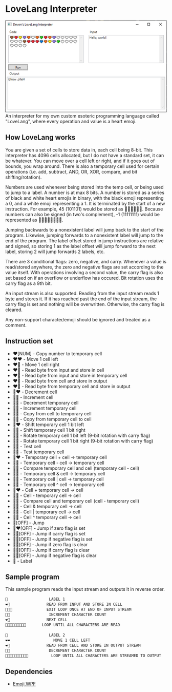# LoveLang Interpreter
![LoveLang Interpreter](LoveLang.png)
An interpreter for my own custom esoteric programming language called "LoveLang", where every operation and value is a heart emoji.

## How LoveLang works
You are given a set of cells to store data in, each cell being 8-bit. This interpreter has 4096 cells allocated, but I do not have a standard set, it can be whatever. You can move over a cell left or right, and if it goes out of bounds, you wrap around. There is also a temporary cell used for certain operations (i.e. add, subtract, AND, OR, XOR, compare, and bit shifting/rotation).

Numbers are used whenever being stored into the temp cell, or being used to jump to a label. A number is at max 8 bits. A number is stored as a series of black and white heart emojis in binary, with the black emoji representing a 0, and a white emoji representing a 1. It is terminated by the start of a new instruction. For example, 45 (101101) would be stored as 🤍🖤🤍🤍🖤🤍. Because numbers can also be signed (in two's complement), -1 (11111111) would be represented as 🤍🤍🤍🤍🤍🤍🤍🤍.

Jumping backwards to a nonexistent label will jump back to the start of the program. Likewise, jumping forwards to a nonexistent label will jump to the end of the program. The label offset stored in jump instructions are relative and signed, so storing 1 as the label offset will jump forward to the next label, storing 2 will jump forwards 2 labels, etc.

There are 3 conditional flags: zero, negative, and carry. Whenever a value is read/stored anywhere, the zero and negative flags are set according to the value itself. With operations involving a second value, the carry flag is also set based on if an overflow or underflow has occured. Bit rotation uses the carry flag as a 9th bit.

An input stream is also supported. Reading from the input stream reads 1 byte and stores it. If it has reached past the end of the input stream, the carry flag is set and nothing will be overwritten. Otherwise, the carry flag is cleared.

Any non-support character/emoji should be ignored and treated as a comment.

## Instruction set
* ❤️[NUM] - Copy number to temporary cell
* ❤️❤️ - Move 1 cell left
* ❤️🧡 - Move 1 cell right
* ❤️💛 - Read byte from input and store in cell
* ❤️💚 - Read byte from input and store in temporary cell
* ❤️💙 - Read byte from cell and store in output
* ❤️💜 - Read byte from temporary cell and store in output
* 🧡❤️ - Decrement cell
* 🧡🧡 - Increment cell
* 🧡💛 - Decrement temporary cell
* 🧡💚 - Increment temporary cell
* 🧡💙 - Copy from cell to temporary cell
* 🧡💜 - Copy from temporary cell to cell
* 💛❤️ - Shift temporary cell 1 bit left
* 💛🧡 - Shift temporary cell 1 bit right
* 💛💛 - Rotate temporary cell 1 bit left (9-bit rotation with carry flag)
* 💛💚 - Rotate temporary cell 1 bit right (9-bit rotation with carry flag)
* 💛💙 - Test cell
* 💛💜 - Test temporary cell
* 💚❤️ - Temporary cell + cell -> temporary cell
* 💚🧡 - Temporary cell - cell -> temporary cell
* 💚💛 - Compare temporary cell and cell (temporary cell - cell)
* 💚💚 - Temporary cell & cell -> temporary cell
* 💚💙 - Temporary cell | cell -> temporary cell
* 💚💜 - Temporary cell ^ cell -> temporary cell
* 💙❤️ - Cell + temporary cell -> cell
* 💙🧡 - Cell - temporary cell -> cell
* 💙💛 - Compare cell and temporary cell (cell - temporary cell)
* 💙💚 - Cell & temporary cell -> cell
* 💙💙 - Cell | temporary cell -> cell
* 💙💜 - Cell ^ temporary cell -> cell
* 💜[OFF] - Jump
* 💜❤️[OFF] - Jump if zero flag is set
* 💜🧡[OFF] - Jump if carry flag is set
* 💜💛[OFF] - Jump if negative flag is set
* 💜💚[OFF] - Jump if zero flag is clear
* 💜💙[OFF] - Jump if carry flag is clear
* 💜💜[OFF] - Jump if negative flag is clear
* 🤎 - Label

## Sample program
This sample program reads the input stream and outputs it in reverse order.

	🤎				   LABEL 1
	❤️💛				   READ FROM INPUT AND STORE IN CELL
	💜🧡🤍				  EXIT LOOP ONCE AT END OF INPUT STREAM
	🧡💚				   INCREMENT CHARACTER COUNT
	❤️🧡				   NEXT CELL
	💜🤍🤍🤍🤍🤍🤍🤍🤍		LOOP UNTIL ALL CHARACTERS ARE READ
	
	🤎				   LABEL 2
	❤️❤️				   MOVE 1 CELL LEFT
	❤️💙				   READ FROM CELL AND STORE IN OUTPUT STREAM
	🧡💛				   DECREMENT CHARACTER COUNT
	💜💚🤍🤍🤍🤍🤍🤍🤍🤍	        LOOP UNTIL ALL CHARACTERS ARE STREAMED TO OUTPUT

## Dependencies
* [Emoji.WPF](https://github.com/samhocevar/emoji.wpf)
